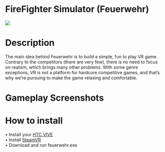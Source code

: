 # FireFighter Simulator (Feuerwehr)
<img src="https://github.com/vorobyovvitaliy/FireFighterSimulator-Feuerwehr-/blob/master/images/FeuerwehrLogo.png">

# Description
The main idea behind Feuerwehr is to build a simple, fun to play VR game. Contrary to the competitors (there are very few), there is no need to focus on realism, which brings many other problems. With some genre exceptions, VR is not a platform for hardcore competitive games, and that’s why we’re pursuing to make the game relaxing and comfortable.

# Gameplay Screenshots


# How to install
• Install your <a href="https://www.vive.com/eu/setup/">HTC VIVE</a><br>
• Install <a href="https://steamcommunity.com/steamvr">SteamVR</a><br>
• Download and run feuerwehr.exe
